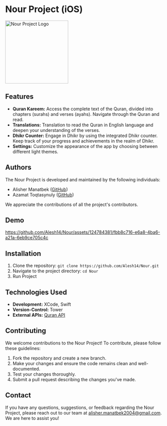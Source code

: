 # Nour Project (iOS)

<img src="https://github.com/Alesh14/Nour/assets/124784381/a1afe48e-ca87-4091-a07e-d58ab43d51f3" alt="Nour Project Logo" width="200" height="200">

## Features

- **Quran Kareem:** Access the complete text of the Quran, divided into chapters (surahs) and verses (ayahs). Navigate through the Quran and read.
- **Translations:** Translation to read the Quran in English language and deepen your understanding of the verses.
- **Dhikr Counter:** Engage in Dhikr by using the integrated Dhikr counter. Keep track of your progress and achievements in the realm of Dhikr.
- **Settings:** Customize the appearance of the app by choosing between different light themes.

## Authors

The Nour Project is developed and maintained by the following individuals:

- Alisher Manatbek ([GitHub](https://github.com/Alesh14))
- Azamat Toqtasynuly ([GitHub](https://github.com/komik000))

We appreciate the contributions of all the project's contributors.

## Demo

https://github.com/Alesh14/Nour/assets/124784381/fbb8c716-e6a8-4ba6-a21a-6eb9ce705c4c

## Installation

1. Clone the repository: `git clone https://github.com/Alesh14/Nour.git`
2. Navigate to the project directory: `cd Nour`
3. Run Project

## Technologies Used

- **Development:** XCode, Swift
- **Version-Control:** Tower
- **External APIs:** [Quran API](https://alquran.cloud/api)

## Contributing
We welcome contributions to the Nour Project! To contribute, please follow these guidelines:

1. Fork the repository and create a new branch.
2. Make your changes and ensure the code remains clean and well-documented.
3. Test your changes thoroughly.
4. Submit a pull request describing the changes you've made.

## Contact

If you have any questions, suggestions, or feedback regarding the Nour Project, please reach out to our team at alisher.manatbek2004@gmail.com. We are here to assist you!
